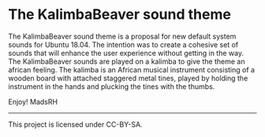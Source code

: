 # The KalimbaBeaver sound theme

The KalimbaBeaver sound theme is a proposal for new default system sounds for Ubuntu 18.04.
The intention was to create a cohesive set of sounds that will enhance the user experience without getting in the way. The KalimbaBeaver sounds are played on a kalimba to give the theme an african feeling. 
The kalimba is an African musical instrument consisting of a wooden board with attached staggered metal tines, played by holding the instrument in the hands and plucking the tines with the thumbs.

Enjoy!
MadsRH

---

This project is licensed under CC-BY-SA.